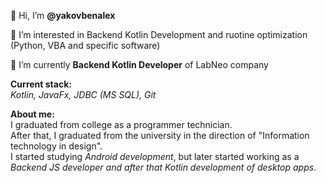 👋 Hi, I’m **@yakovbenalex**

👀 I’m interested in Backend Kotlin Development and ruotine optimization (Python, VBA and specific software)

🌱 I’m currently **Backend Kotlin Developer** of LabNeo company <br>

**Current stack:** <br>_Kotlin, JavaFx, JDBC (MS SQL), Git_ <br>

**About me:**<br>
I graduated from college as a programmer technician.<br>
After that, I graduated from the university in the direction of "Information technology in design".<br>
I started studying _Android development_, but later started working as a _Backend JS developer and after that Kotlin development of desktop apps_.
